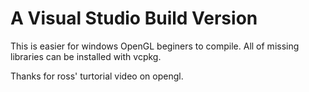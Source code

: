 # A Visual Studio Build Version

This is easier for windows OpenGL beginers to compile. All of missing libraries can be installed with vcpkg.

Thanks for ross' turtorial video on opengl.
